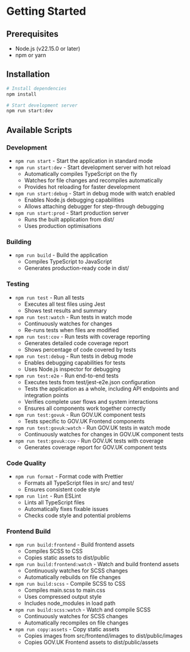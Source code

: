# Getting Started

## Prerequisites

- Node.js (v22.15.0 or later)
- npm or yarn

## Installation

```bash
# Install dependencies
npm install

# Start development server
npm run start:dev
```

## Available Scripts

### Development
- `npm run start` - Start the application in standard mode
- `npm run start:dev` - Start development server with hot reload
  - Automatically compiles TypeScript on the fly
  - Watches for file changes and recompiles automatically
  - Provides hot reloading for faster development
- `npm run start:debug` - Start in debug mode with watch enabled
  - Enables Node.js debugging capabilities
  - Allows attaching debugger for step-through debugging
- `npm run start:prod` - Start production server
  - Runs the built application from dist/
  - Uses production optimisations

### Building
- `npm run build` - Build the application
  - Compiles TypeScript to JavaScript
  - Generates production-ready code in dist/

### Testing
- `npm run test` - Run all tests
  - Executes all test files using Jest
  - Shows test results and summary
- `npm run test:watch` - Run tests in watch mode
  - Continuously watches for changes
  - Re-runs tests when files are modified
- `npm run test:cov` - Run tests with coverage reporting
  - Generates detailed code coverage report
  - Shows percentage of code covered by tests
- `npm run test:debug` - Run tests in debug mode
  - Enables debugging capabilities for tests
  - Uses Node.js inspector for debugging
- `npm run test:e2e` - Run end-to-end tests
  - Executes tests from test/jest-e2e.json configuration
  - Tests the application as a whole, including API endpoints and integration points
  - Verifies complete user flows and system interactions
  - Ensures all components work together correctly
- `npm run test:govuk` - Run GOV.UK component tests
  - Tests specific to GOV.UK Frontend components
- `npm run test:govuk:watch` - Run GOV.UK tests in watch mode
  - Continuously watches for changes in GOV.UK component tests
- `npm run test:govuk:cov` - Run GOV.UK tests with coverage
  - Generates coverage report for GOV.UK component tests

### Code Quality
- `npm run format` - Format code with Prettier
  - Formats all TypeScript files in src/ and test/
  - Ensures consistent code style
- `npm run lint` - Run ESLint
  - Lints all TypeScript files
  - Automatically fixes fixable issues
  - Checks code style and potential problems

### Frontend Build
- `npm run build:frontend` - Build frontend assets
  - Compiles SCSS to CSS
  - Copies static assets to dist/public
- `npm run build:frontend:watch` - Watch and build frontend assets
  - Continuously watches for SCSS changes
  - Automatically rebuilds on file changes
- `npm run build:scss` - Compile SCSS to CSS
  - Compiles main.scss to main.css
  - Uses compressed output style
  - Includes node_modules in load path
- `npm run build:scss:watch` - Watch and compile SCSS
  - Continuously watches for SCSS changes
  - Automatically recompiles on file changes
- `npm run copy:assets` - Copy static assets
  - Copies images from src/frontend/images to dist/public/images
  - Copies GOV.UK Frontend assets to dist/public/assets 